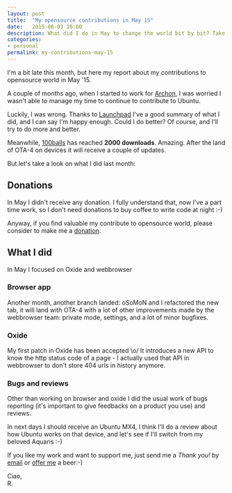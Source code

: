 ```yaml
---
layout: post
title:  "My opensource contributions in May 15"
date:   2015-06-03 10:00
description: What did I do in May to change the world bit by bit? Take a look!
categories:
- personal
permalink: my-contributions-may-15
---
```


I'm a bit late this month, but here my report about my contributions to opensource world in May '15.

A couple of months ago, when I started to work for [Archon][archon], I was worried I wasn't able to manage my time to continue to contribute to Ubuntu.

Luckily, I was wrong. Thanks to [Launchpad][lp] I've a good summary of what I did, and I can say I'm happy enough. Could I do better? Of course, and I'll try to do more and better.

Meanwhile, [100balls][100balls] has reached **2000 downloads**. Amazing. After the land of OTA-4 on devices it will receive a couple of updates.

But let's take a look on what I did last month:

## Donations

In May I didn't receive any donation. I fully understand that, now I've a part time work, so I don't need donations to buy coffee to write code at night :-)

Anyway, if you find valuable my contribute to opensource world, please consider to make me a [donation][donation].

## What I did

In May I focused on Oxide and webbrowser

### Browser app

Another month, another branch landed: oSoMoN and I refactored the new tab, it will land with OTA-4 with a lot of other improvements made by the webbrowser team: private mode, settings, and a lot of minor bugfixes.

### Oxide

My first patch in Oxide has been accepted \o/ It introduces a new API to know the http status code of a page - I actually used that API in webbrowser to don't store 404 urls in history anymore.

### Bugs and reviews

Other than working on browser and oxide I did the usual work of bugs reporting (it's important to give feedbacks on a product you use) and reviews.

In next days I should receive an Ubuntu MX4, I think I'll do a review about how Ubuntu works on that device, and let's see if I'll switch from my beloved Aquaris :-)

If you like my work and want to support me, just send me a *Thank you!* by
[email](mailto:riccardo@rpadovani.com) or [offer me][donation] a beer:-)

Ciao,<br/>
R.

[donation]: http://rpadovani.com/donations/
[archon]: http://www.archondronistics.com/
[lp]: https://launchpad.net/~rpadovani/+karma
[100balls]: https://uappexplorer.com/app/com.ubuntu.developer.rpadovani.100balls
